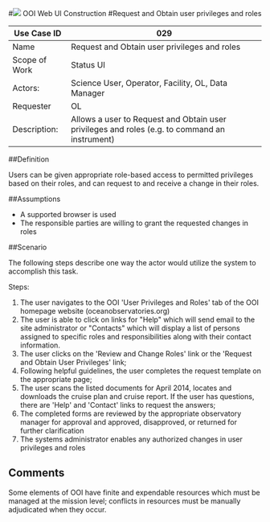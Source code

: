 #![](http://www.rpsgroup.com/images/2012-specific/RPSlogo.aspx) OOI Web UI Construction 
#Request and Obtain user privileges and roles

| Use Case ID | 029 |
| --- | --- |
| Name | Request and Obtain user privileges and roles |
| Scope of Work | Status UI |
| Actors: | Science User, Operator, Facility, OL, Data Manager |
| Requester | OL |
| Description: | Allows a user to Request and Obtain user privileges and roles (e.g. to command an instrument) |


##Definition

Users can be given appropriate role-based access to permitted privileges based on their roles, and can request to and receive a change in their roles.

##Assumptions

- A supported browser is used
- The responsible parties are willing to grant the requested changes in roles

##Scenario

The following steps describe one way the actor would utilize the system to accomplish this task.

Steps:

1. The user navigates to the OOI 'User Privileges and Roles' tab of the OOI homepage website (oceanobservatories.org)
2. The user is able to click on links for "Help" which will send email to the site administrator or "Contacts" which will display a list of persons assigned to specific roles and responsibilities along with their contact information.
2. The user clicks on the 'Review and Change Roles' link or the 'Request and Obtain User Privileges' link; 
3. Following helpful guidelines, the user completes the request template on the appropriate page; 
4. The user scans the listed documents for April 2014, locates and downloads the cruise plan and cruise report. If the user has questions, there are 'Help' and 'Contact' links to request the answers;
5. The completed forms are reviewed by the appropriate observatory manager for approval and approved, disapproved, or returned for further clarification
6. The systems administrator enables any authorized changes in user privileges and roles

## Comments

Some elements of OOI have finite and expendable resources which must be managed at the mission level; conflicts in resources must be manually adjudicated when they occur.
